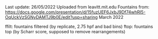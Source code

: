 Last update: 26/05/2022
Uploaded from leavitt.mit.edu
Fountains from: https://docs.google.com/presentation/d/15fuzUEF6JxbJ9Df74whRI5-OqUckVzSGNyDAMTJ9b0E/edit?usp=sharing
March 2022

ffilt: fountains filtered (by replicate, 2.75 hpf and bad bins)
ftop: fountains top (by Scharr score, supposed to remove rearrangements)


